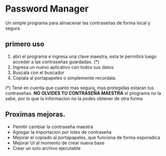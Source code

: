 # Password Manager

Un simple programa para almacenar las contraseñas de forma local y segura

## primero uso

1. abri el programa e ingresa una clave maestra, esta te permitirá luego acceder a las contraseñas guardadas. (*)
1. Ingresa un nuevo aplicativo con todos sus datos
1. Buscala con el buscador
1. Copiala al portapapeles o simplemente recordala.

(*) Tené en cuenta que cuanto mas segura, mas protegidas estaran tus contraseñas. **NO OLVIDES TU CONTRASEÑA MAESTRA** el programa no la sabe, por lo que la informacion no la podes obtener de otra forma

## Proximas mejoras.

- Pemitir cambiar la contraseña maestra
- Agregar la importacion por lotes de contraseña
- Mejorar el copiado al portapapeles, que funciona de forma esporadica
- Mejorar UI al momento de crear nueva base
- Crear un solo archivo ejecutable